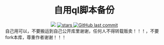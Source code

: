 <div align="center"> 
  <h1 align="center">自用ql脚本备份</h1>
  <img src="https://visitor-badge.glitch.me/badge?page_id=SkyNightovo" /></img>
    <a href="https://github.com/SkyNightovo/js/stargazers">
    <img src="https://img.shields.io/SkyNightovo/js" alt="stars">
  </a>
  <a href="https://github.com/SkyNightovo/js/commits"><img alt="GitHub last commit" src="https://img.shields.io/github/last-commit/SkyNightovo/js?color=success&logo=github&style=flat-square"/></a>
</div>
自己用可以，不要搬运到自己公开库里谢谢，任何人不得转载贩卖！！！，不要fork本库，尊重作者谢谢！！！
